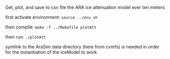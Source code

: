 Get, plot, and save to csv file the ARA ice attenuation model ever ten meters

first activate environment: `source ../env.sh`

then compile: `make -f ../Makefile plotAtt`

then run: `./plotAtt`

symlink to the AraSim data directory (here from cvmfs) is needed in order for the instantiation of the IceModel to work
